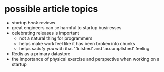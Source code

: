 # possible article topics

- startup book reviews
- great engineers can be harmful to startup businesses
- celebrating releases is important
    - not a natural thing for programmers
    - helps make work feel like it has been broken into chunks
    - helps satisfy you with that 'finished' and 'accomplished' feeling
- Redis as a primary datastore
- the importance of physical exercise and perspective when working on a startup

